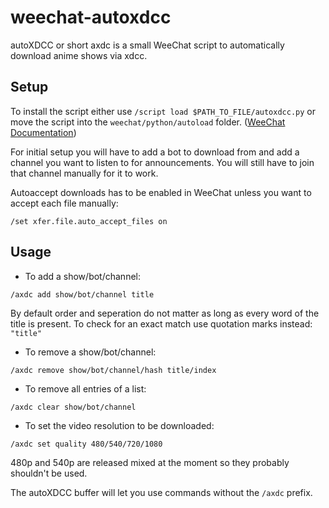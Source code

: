 # weechat-autoxdcc	
 autoXDCC or short axdc is a small WeeChat script to automatically download anime shows via xdcc.

## Setup
 To install the script either use `/script load $PATH_TO_FILE/autoxdcc.py` or move the script into the `weechat/python/autoload` folder. ([WeeChat Documentation](https://weechat.org/files/doc/devel/weechat_scripting.en.html#load_script))

 For initial setup you will have to add a bot to download from and add a channel you want to listen to for announcements. You will still have to join that channel manually for it to work.

 Autoaccept downloads has to be enabled in WeeChat unless you want to accept each file manually:

 `/set xfer.file.auto_accept_files on`

## Usage
* To add a show/bot/channel:

 `/axdc add show/bot/channel title`

 By default order and seperation do not matter as long as every word of the title is present. To check for an exact match use quotation marks instead: `"title"`

* To remove a show/bot/channel:

`/axdc remove show/bot/channel/hash title/index`

* To remove all entries of a list:

`/axdc clear show/bot/channel`

* To set the video resolution to be downloaded:

`/axdc set quality 480/540/720/1080`

480p and 540p are released mixed at the moment so they probably shouldn't be used.

The autoXDCC buffer will let you use commands without the `/axdc` prefix.
